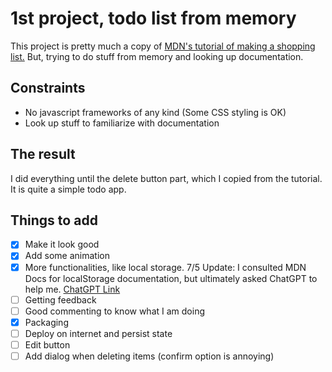 # 1st project, todo list from memory

This project is pretty much a copy of [MDN's tutorial of making a shopping list.](https://developer.mozilla.org/en-US/docs/Learn/JavaScript/Client-side_web_APIs/Manipulating_documents)
But, trying to do stuff from memory and looking up documentation.

## Constraints

- No javascript frameworks of any kind (Some CSS styling is OK)
- Look up stuff to familiarize with documentation

## The result

I did everything until the delete button part, which I copied from the tutorial.
It is quite a simple todo app.

## Things to add

- [x] Make it look good
- [x] Add some animation
- [x] More functionalities, like local storage.
7/5 Update: I consulted MDN Docs for localStorage documentation, but ultimately asked ChatGPT to help me. [ChatGPT Link](https://chat.openai.com/share/514753e1-5bcd-4999-b39a-264b065a2de0)
- [ ] Getting feedback
- [ ] Good commenting to know what I am doing
- [x] Packaging
- [ ] Deploy on internet and persist state
- [ ] Edit button
- [ ] Add dialog when deleting items (confirm option is annoying)
